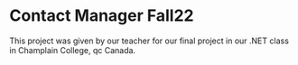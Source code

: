 # Contact Manager Fall22

This project was given by our teacher for our final project in our .NET class in Champlain College, qc Canada.